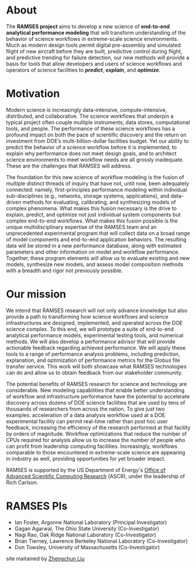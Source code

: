 # About

The **RAMSES project** aims to develop a new science of **end-to-end analytical performance modeling** that will transform understanding of the behavior of science workflows in extreme-scale science environments. Much as modern design tools permit digital pre-assembly and simulated flight of new aircraft before they are built, predictive control during flight, and predictive trending for failure detection, our new methods will provide a basis for tools that allow developers and users of science workflows and operators of science facilities to ***predict***, ***explain***, and ***optimize***.

# Motivation

Modern science is increasingly data-intensive, compute-intensive, distributed, and collaborative. The science workflows that underpin a typical project often couple multiple instruments, data stores, computational tools, and people. The performance of these science workflows has a profound impact on both the pace of scientific discovery and the return on investment from DOE’s multi-billion-dollar facilities budget. Yet our ability to predict the behavior of a science workflow before it is implemented, to explain why performance does not meet design goals, and to architect science environments to meet workflow needs are all grossly inadequate. These are the challenges that RAMSES will address.

The foundation for this new science of workflow modeling is the fusion of multiple distinct threads of inquiry that have not, until now, been adequately connected: namely, first-principles performance modeling within individual sub-disciplines (e.g., networks, storage systems, applications), and data-driven methods for evaluating, calibrating, and synthesizing models of complex phenomena. What makes this fusion necessary is the drive to explain, predict, and optimize not just individual system components but complex end-to-end workflows. What makes this fusion possible is the unique multidisciplinary expertise of the RAMSES team and an unprecedented experimental program that will collect data on a broad range of model components and end-to-end application behaviors. The resulting data will be stored in a new performance database, along with estimated parameters and other information on model and workflow performance. Together, these program elements will allow us to evaluate existing and new models, synthesize new models, and assess model composition methods with a breadth and rigor not previously possible.

# Our mission

We intend that RAMSES research will not only advance knowledge but also provide a path to transforming how science workflows and science infrastructures are designed, implemented, and operated across the DOE science complex. To this end, we will prototype a suite of end-to-end analytical performance models, experimental testing tools, and numerical methods. We will also develop a performance advisor that will provide actionable feedback regarding achieved performance. We will apply these tools to a range of performance analysis problems, including prediction, explanation, and optimization of performance metrics for the Globus file transfer service. This work will both showcase what RAMSES technologies can do and allow us to obtain feedback from our stakeholder community.

The potential benefits of RAMSES research for science and technology are considerable. New modeling capabilities that enable better understanding of workflow and infrastructure performance have the potential to accelerate discovery across dozens of DOE science facilities that are used by tens of thousands of researchers from across the nation. To give just two examples: acceleration of a data analysis workflow used at a DOE experimental facility can permit real-time rather than post hoc user feedback, increasing the efficiency of the research performed at that facility by orders of magnitude. Workflow optimizations that reduce the number of CPUs required for analysis allow us to increase the number of people who can profit from leadership computing facilities. Increasingly, workflows comparable to those encountered in extreme-scale
science are appearing in industry as well, providing opportunities for yet broader impact.

RAMSES is supported by the US Department of Energy's [Office of Advanced Scientific Computing Research](http://science.energy.gov/ascr/) (ASCR), under the leadership of Rich Carlson.

# RAMSES PIs
* Ian Foster, Argonne National Laboratory (Principal Investigator)
* Gagan Agarwal, The Ohio State University (Co-Investigator)
* Nagi Rao, Oak Ridge National Laboratory (Co-Investigator)
* Brian Tierney, Lawrence Berkeley National Laboratory (Co-Investigator)
* Don Towsley, University of Massachusetts (Co-Investigator)

site maitained by [Zhengchun Liu](http://zliu.info)
